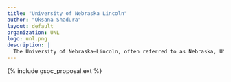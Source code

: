```yaml
---
title: "University of Nebraska Lincoln"
author: "Oksana Shadura"
layout: default
organization: UNL
logo: unl.png
description: |
  The University of Nebraska–Lincoln, often referred to as Nebraska, UNL or NU, is a public research university in the city of Lincoln, in the state of Nebraska in the Midwestern United States. It is the state's oldest university, and the largest in the University of Nebraska system.
---
```


{% include gsoc_proposal.ext %}
